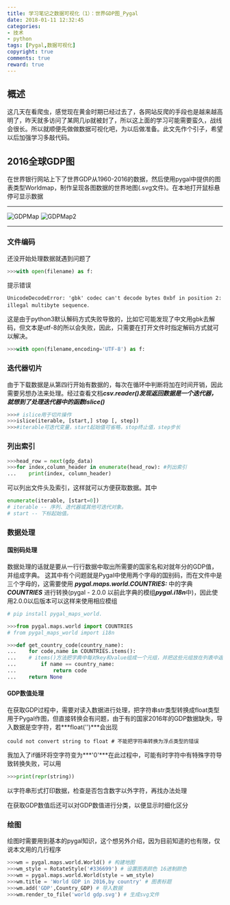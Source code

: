 ```yaml
---
title: 学习笔记之数据可视化（1）：世界GDP图_Pygal
date: 2018-01-11 12:32:45
categories: 
- 技术
- python
tags: [Pygal,数据可视化]
copyright: true
comments: true
reward: true
---
```


## 概述
这几天在看爬虫，感觉现在黄金时期已经过去了，各网站反爬的手段也是越来越高明了，昨天就多访问了某网几ip就被封了，所以这上面的学习可能需要蛮久，战线会很长。所以就顺便先做做数据可视化吧，为以后做准备。此文先作个引子，希望以后加强学习多敲代码。

<!-- more -->

## 2016全球GDP图
在世界银行网站上下了世界GDP从1960-2016的数据，然后使用pygal中提供的图表类型Worldmap，制作呈现各图数据的世界地图(.svg文件)。在本地打开鼠标悬停可显示数据

***
![GDPMap](https://github.com/qy19941014/blogimage/raw/master/img/GDPMap.png)
![GDPMap2](https://github.com/qy19941014/blogimage/raw/master/img/GDPMap2.png)
***

### 文件编码
还没开始处理数据就遇到问题了
```python
>>>with open(filename) as f:
```
提示错误
```
UnicodeDecodeError: 'gbk' codec can't decode bytes 0xbf in position 2: illegal multibyte sequence．
```
这是由于python3默认解码方式失败导致的，比如它可能发现了中文用gbk去解码，但文本是utf-8的所以会失败，因此，只需要在打开文件时指定解码方式就可以解决。
```python
>>>with open(filename,encoding='UTF-8') as f:
```

### 迭代器切片
由于下载数据是从第四行开始有数据的，每次在循环中判断将加在时间开销，因此需要另想办法来处理。经过查看文档***csv.reader()***发现返回数据是一个迭代器，就想到了处理迭代器中的函数***islice()***
```python
>>># islice用于切片操作
>>>islice(iterable, [start,] stop [, step]) 
>>>#iterable可迭代变量，start起始值可省略，stop终止值，step步长
```

### 列出索引
```python
>>>head_row = next(gdp_data)
>>>for index,column_header in enumerate(head_row): #列出索引
...    print(index, column_header)
```
可以列出文件头及索引，这样就可以方便获取数据。其中
```python
enumerate(iterable, [start=0])
# iterable -- 序列、迭代器或其他可迭代对象。
# start -- 下标起始值。
```
### 数据处理
#### 国别码处理
数据处理的话就是要从一行行数据中取出所需要的国家名和对就年分的GDP值，并组成字典。
这其中有个问题就是Pygal中使用两个字母的国别码，而在文件中是三个字母的，这需要使用 ***pygal.maps.world.COUNTRIES:*** 中的字典 ***COUNTRIES*** 进行转换(pygal - 2.0.0 以前此字典的模组***pygal.i18n***中)，因此使用2.0.0以后版本可以这样来使用相应模组

```python
# pip install pygal_maps_world. 

>>>from pygal.maps.world import COUNTRIES
# from pygal_maps_world import i18n

>>>def get_country_code(country_name):
...    for code,name in COUNTRIES.items(): 
...    # items()方法把字典中每对key和value组成一个元组，并把这些元组放在列表中返回。
...        if name == country_name:
...            return code
...    return None
```
#### GDP数值处理
在获取GDP过程中，需要对读入数据进行处理，把字符串str类型转换成float类型用于Pygal作图，但直接转换会有问题，由于有的国家2016年的GDP数据缺失，导入数据是空字符，若***float('')***会出现
```
could not convert string to float # 不能把字符串转换为浮点类型的错误
```
我加入了if循环将空字符变为***'0'***在此过程中，可能有时字符中有特殊字符导致转换失败，可以用
```python
>>>print(repr(string))
```
以字符串形式打印数据，检查是否包含数字以外字符，再找办法处理

在获取GDP数值后还可以对GDP数值进行分类，以便显示时细化区分

### 绘图
绘图时需要用到基本的pygal知识，这个想另外介绍，因为目前知道的也有限，仅说本文用的几行程序

```python
>>>wm = pygal.maps.world.World() # 构建地图
>>>wm_style = RotateStyle('#336699') # 设置图表颜色 16进制颜色
>>>wm = pygal.maps.world.World(style = wm_style)
>>>wm.title = 'World GDP in 2016,by country' # 图表标题
>>>wm.add('GDP',Country_GDP) # 导入数据
>>>wm.render_to_file('world gdp.svg') # 生成svg文件
```



